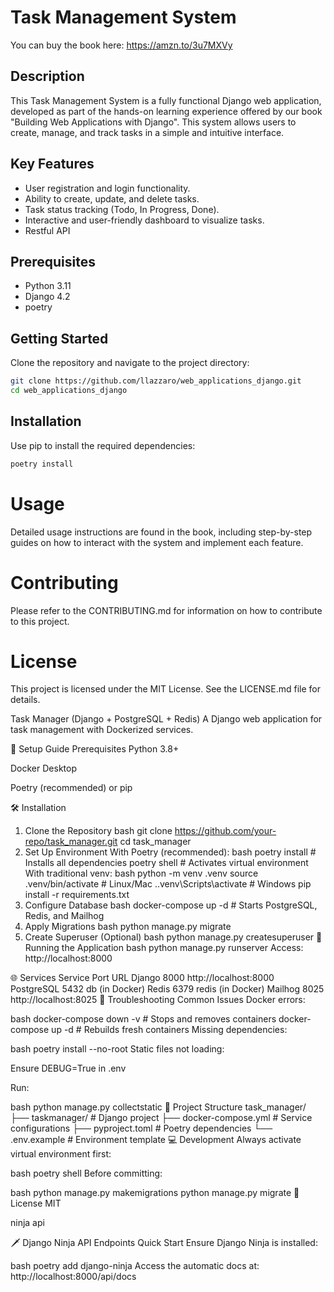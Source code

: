 # Task Management System

You can buy the book here: https://amzn.to/3u7MXVy

## Description
This Task Management System is a fully functional Django web application, developed as part of the hands-on learning experience offered by our book "Building Web Applications with Django". This system allows users to create, manage, and track tasks in a simple and intuitive interface.

## Key Features
- User registration and login functionality.
- Ability to create, update, and delete tasks.
- Task status tracking (Todo, In Progress, Done).
- Interactive and user-friendly dashboard to visualize tasks.
- Restful API

## Prerequisites
- Python 3.11
- Django 4.2
- poetry

## Getting Started
Clone the repository and navigate to the project directory:

```sh
git clone https://github.com/llazzaro/web_applications_django.git
cd web_applications_django
```

## Installation
Use pip to install the required dependencies:

```sh
poetry install
```


# Usage
Detailed usage instructions are found in the book, including step-by-step guides on how to interact with the system and implement each feature.

# Contributing
Please refer to the CONTRIBUTING.md for information on how to contribute to this project.

# License
This project is licensed under the MIT License. See the LICENSE.md file for details.

Task Manager (Django + PostgreSQL + Redis)
A Django web application for task management with Dockerized services.

🚀 Setup Guide
Prerequisites
Python 3.8+

Docker Desktop

Poetry (recommended) or pip

🛠 Installation
1. Clone the Repository
bash
git clone https://github.com/your-repo/task_manager.git
cd task_manager
2. Set Up Environment
With Poetry (recommended):
bash
poetry install  # Installs all dependencies
poetry shell    # Activates virtual environment
With traditional venv:
bash
python -m venv .venv
source .venv/bin/activate  # Linux/Mac
.\.venv\Scripts\activate   # Windows
pip install -r requirements.txt
3. Configure Database
bash
docker-compose up -d  # Starts PostgreSQL, Redis, and Mailhog
4. Apply Migrations
bash
python manage.py migrate
5. Create Superuser (Optional)
bash
python manage.py createsuperuser
🏃 Running the Application
bash
python manage.py runserver
Access: http://localhost:8000

🌐 Services
Service	Port	URL
Django	8000	http://localhost:8000
PostgreSQL	5432	db (in Docker)
Redis	6379	redis (in Docker)
Mailhog	8025	http://localhost:8025
🔧 Troubleshooting
Common Issues
Docker errors:

bash
docker-compose down -v  # Stops and removes containers
docker-compose up -d    # Rebuilds fresh containers
Missing dependencies:

bash
poetry install --no-root
Static files not loading:

Ensure DEBUG=True in .env

Run:

bash
python manage.py collectstatic
📂 Project Structure
task_manager/
├── taskmanager/          # Django project
├── docker-compose.yml    # Service configurations
├── pyproject.toml        # Poetry dependencies
└── .env.example          # Environment template
💻 Development
Always activate virtual environment first:

bash
poetry shell
Before committing:

bash
python manage.py makemigrations
python manage.py migrate
📝 License
MIT


ninja api

🗡️ Django Ninja API Endpoints
Quick Start
Ensure Django Ninja is installed:

bash
poetry add django-ninja
Access the automatic docs at:
http://localhost:8000/api/docs
